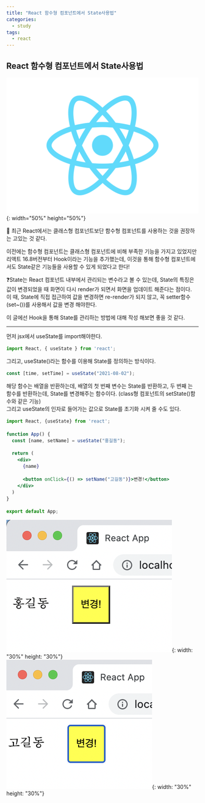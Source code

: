 ```yaml
---
title: "React 함수형 컴포넌트에서 State사용법"
categories:
  - study
tags:
  - react
---
```


## React 함수형 컴포넌트에서 State사용법

![react_logo](/images/react_logo.svg){: width="50%" height="50%"}

🙇 최근 React에서는 클래스형 컴포넌트보단 함수형 컴포넌트를 사용하는 것을 권장하는 고있는 것 같다.

이전에는 함수형 컴포넌트는 클래스형 컴포넌트에 비해 부족한 기능을 가지고 있었지만 리액트 16.8버전부터 Hook이라는 기능을 추가했는데, 이것을 통해 함수형 컴포넌트에서도 State같은 기능들을 사용할 수 있게 되었다고 한다!  

❓State는 React 컴포넌트 내부에서 관리되는 변수라고 볼 수 있는데, State의 특징은 값이 변경되었을 때 화면이 다시 render가 되면서 화면을 업데이트 해준다는 점이다.  
이 때, State에 직접 접근하여 값을 변경하면 re-render가 되지 않고, 꼭 setter함수 (set~())를 사용해서 값을 변경 해야한다.

이 글에선 Hook을 통해 State를 관리하는 방법에 대해 작성 해보면 좋을 것 같다.

---

먼저 jsx에서 useState를 import해야한다.

```jsx
import React, { useState } from 'react';
```

그리고, useState()라는 함수를 이용해 State를 정의하는 방식이다.

```jsx
const [time, setTime] = useState("2021-08-02");
```  

해당 함수는 배열을 반환하는데, 배열의 첫 번째 변수는 State를 반환하고, 두 번째 는 함수를 반환하는데, State를 변경해주는 함수이다. (class형 컴포넌트의 setState()함수와 같은 기능)  
그리고 useState의 인자로 들어가는 값으로 State를 초기화 시켜 줄 수도 있다.  

```jsx
import React, {useState} from 'react';

function App() {
  const [name, setName] = useState("홍길동");

  return (
    <div>
      {name}

      <button onClick={() => setName("고길동")}>변경!</button>
    </div>
  )
}

export default App;
```

![react_홍길동](../images/react_홍길동.png){: width: "30%" height: "30%"}
![react_고길동](../images/react_고길동.png){: width: "30%" height: "30%"}
